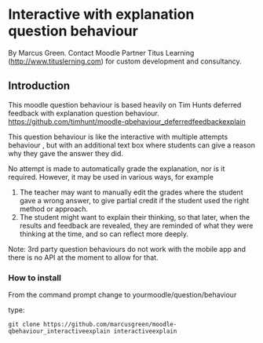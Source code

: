 # Interactive with explanation question behaviour
By Marcus Green.
Contact Moodle Partner Titus Learning (http://www.tituslerning.com) for custom development and consultancy.

## Introduction

This moodle question behaviour is based heavily on Tim Hunts
deferred feedback with explanation question behaviour.
https://github.com/timhunt/moodle-qbehaviour_deferredfeedbackexplain

This question behaviour is  like the interactive with multiple attempts behaviour , but with an additional text box where students can give a reason why they gave the answer they did.

No attempt is made to automatically grade the explanation, nor is it required.
However, it may be used in various ways, for example

1. The teacher may want to manually edit the grades where the student gave a wrong answer, to give partial credit if the student used the right method or approach.
2. The student might want to explain their thinking, so that later, when the results and feedback are revealed, they are reminded of what they were thinking at the time, and so can reflect more deeply.

Note: 3rd party question behaviours do not work with the mobile app and there is no API at the moment to allow for that.

### How to install

From the command prompt change to
yourmoodle/question/behaviour

type:
```
git clone https://github.com/marcusgreen/moodle-qbehaviour_interactiveexplain interactiveexplain

```